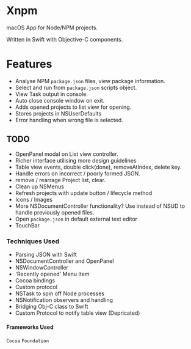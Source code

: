 # Xnpm
macOS App for Node/NPM projects.

Written in Swift with Objective-C components.

# Features
* Analyse NPM `package.json` files, view package information.
* Select and run from `package.json` scripts object.
* View Task output in console.
* Auto close console window on exit.
* Adds opened projects to list view for opening.
* Stores projects in NSUserDefaults
* Error handling when wrong file is selected.

## TODO
* OpenPanel modal on List view controller.
* Richer interface utilising more design guidelines
* Table view events, double click(done), removeAtIndex, delete key.
* Handle errors on incorrect / poorly formed JSON.
* remove / rearrage Project list, clear.
* Clean up NSMenus
* Refresh projects with update button / lifecycle method
* Icons / Images
* More NSDocumentController functionality? Use instead of NSUD to handle previously opened files.
* Open `package.json` in default external text editor
* TouchBar

### Techniques Used
* Parsing JSON with Swift
* NSDocumentController and OpenPanel
* NSWindowController
* 'Recently opened' Menu Item
* Cocoa bindings
* Custom protocol
* NSTask to spin off Node processes
* NSNotification observers and handling
* Bridging Obj-C class to Swift
* Custom Protocol to notify table view (Depricated)

#### Frameworks Used
`Cocoa`
`Foundation`
